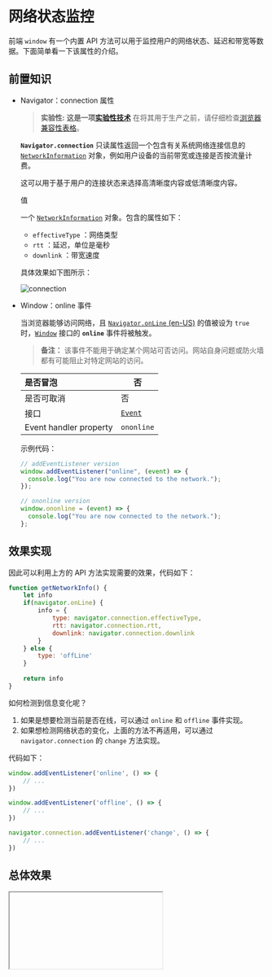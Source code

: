 # 网络状态监控

前端 `window` 有一个内置 API 方法可以用于监控用户的网络状态、延迟和带宽等数据。下面简单看一下该属性的介绍。

## 前置知识

- Navigator：connection 属性

  > **实验性:** **这是一项[实验性技术](https://developer.mozilla.org/zh-CN/docs/MDN/Writing_guidelines/Experimental_deprecated_obsolete#实验性)**
  > 在将其用于生产之前，请仔细检查[浏览器兼容性表格](https://developer.mozilla.org/zh-CN/docs/Web/API/Navigator/connection#浏览器兼容性)。

  **`Navigator.connection`** 只读属性返回一个包含有关系统网络连接信息的 [`NetworkInformation`](https://developer.mozilla.org/zh-CN/docs/Web/API/NetworkInformation) 对象，例如用户设备的当前带宽或连接是否按流量计费。

  这可以用于基于用户的连接状态来选择高清晰度内容或低清晰度内容。

  值

  一个 [`NetworkInformation`](https://developer.mozilla.org/zh-CN/docs/Web/API/NetworkInformation) 对象。包含的属性如下：

  - `effectiveType` ：网络类型
  - `rtt` ：延迟，单位是毫秒
  - `downlink` ：带宽速度

  具体效果如下图所示：

  ![connection](https://pic.imgdb.cn/item/6533be00c458853aef560ff5.jpg)

- Window：online 事件

  当浏览器能够访问网络，且 [`Navigator.onLine` (en-US)](https://developer.mozilla.org/en-US/docs/Web/API/Navigator/onLine) 的值被设为 `true` 时，[`Window`](https://developer.mozilla.org/zh-CN/docs/Web/API/Window) 接口的 **`online`** 事件将被触发。

  > **备注：** 该事件不能用于确定某个网站可否访问。网站自身问题或防火墙都有可能阻止对特定网站的访问。

  | 是否冒泡               | 否                                                           |
  | :--------------------- | ------------------------------------------------------------ |
  | 是否可取消             | 否                                                           |
  | 接口                   | [`Event`](https://developer.mozilla.org/zh-CN/docs/Web/API/Event) |
  | Event handler property | `ononline`                                                   |

  示例代码：

  ```js
  // addEventListener version
  window.addEventListener("online", (event) => {
    console.log("You are now connected to the network.");
  });
  
  // ononline version
  window.ononline = (event) => {
    console.log("You are now connected to the network.");
  };
  ```

## 效果实现

因此可以利用上方的 API 方法实现需要的效果，代码如下：

```js
function getNetworkInfo() {
    let info
    if(navigator.onLine) {
        info = {
            type: navigator.connection.effectiveType,
            rtt: navigator.connection.rtt,
            downlink: navigator.connection.downlink
        }
    } else {
        type: 'offLine'
    }
    
    return info
}
```

如何检测到信息变化呢？

1. 如果是想要检测当前是否在线，可以通过 `online` 和 `offline` 事件实现。
2. 如果想检测网络状态的变化，上面的方法不再适用，可以通过 `navigator.connection` 的 `change` 方法实现。

代码如下：

```js
window.addEventListener('online', () => {
    // ...
})

window.addEventListener('offline', () => {
    // ...
})

navigator.connection.addEventListener('change', () => {
    // ...
})
```

## 总体效果
<Iframe url="https://duyidao.gitee.io/blogweb/detail/js/navigator" />